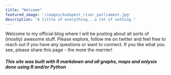 ```yaml
---
title: "Welcome"
featured_image: '/images/budapest_river_parliament.jpg'
description: "A little of everything...a lot of nothing."
---
```


Welcome to my official blog where I will be posting about all sorts of (mostly) awesome stuff. Please explore, follow me on twitter and feel free to reach out if you have any questions or want to connect. If you like what you see, please share this page - the more the merrier!

##### This site was built with R markdown and all graphs, maps and anlysis done using R and/or Python